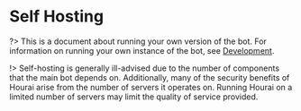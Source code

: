 # Self Hosting

?> This is a document about running your own version of the bot. For information
on running your own instance of the bot, see
[Development](development/).

!> Self-hosting is generally ill-advised due to the number of components that
the main bot depends on. Additionally, many of the security benefits of Hourai
arise from the number of servers it operates on. Running Hourai on a limited
number of servers may limit the quality of service provided.
